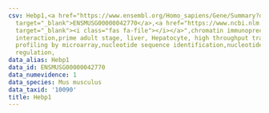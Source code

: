 ```yaml
---
csv: Hebp1,<a href="https://www.ensembl.org/Homo_sapiens/Gene/Summary?db=core;g=ENSMUSG00000042770"
  target="_blank">ENSMUSG00000042770</a>,<a href="https://www.ncbi.nlm.nih.gov/pubmed/23834426"
  target="_blank"><i class="fas fa-file"></i></a>",chromatin immunoprecipitation assay,direct
  interaction,prime adult stage, liver, Hepatocyte, high throughput transcription
  profiling by microarray,nucleotide sequence identification,nucleotide sequence identification,transcriptional
  regulation,
data_alias: Hebp1
data_id: ENSMUSG00000042770
data_numevidence: 1
data_species: Mus musculus
data_taxid: '10090'
title: Hebp1
---
```

